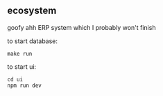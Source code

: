 ## ecosystem
goofy ahh ERP system which I probably won't finish

to start database:
```
make run
```
to start ui:
```
cd ui
npm run dev
```
